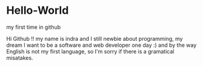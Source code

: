 # Hello-World
my first time in github

Hi Github !!
my name is indra and I still newbie about programming, my dream I want to be a software and web developer one day :)
and by the way English is not my first language, so I'm sorry if there is a gramatical misatakes.
